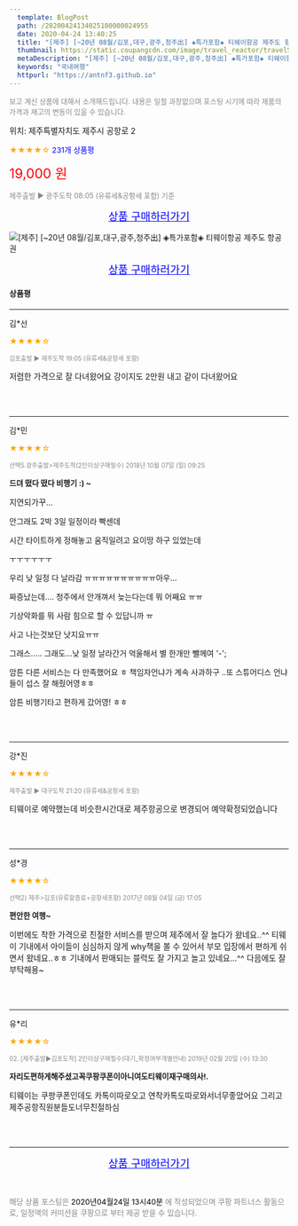 ```yaml
---
  template: BlogPost
  path: /20200424134025100000024955
  date: 2020-04-24 13:40:25
  title: "[제주] [~20년 08월/김포,대구,광주,청주出] ◈특가포함◈ 티웨이항공 제주도 항공권"
  thumbnail: https://static.coupangcdn.com/image/travel_reactor/travelSeller/common/A00028519/7bb9e1b1-773c-4c17-a9c4-c4919e578049.jpg
  metaDescription: "[제주] [~20년 08월/김포,대구,광주,청주出] ◈특가포함◈ 티웨이항공 제주도 항공권,국내여행"
  keywords: "국내여행"
  httpurl: "https://antnf3.github.io"
---
```

  
<span style="color: #888;font-size:0.8rem">보고 계신 상품에 대해서 소개해드립니다.
내용은 일절 과장없으며 포스팅 시기에 따라 제품의 가격과 재고의 변동이 있을 수 있습니다.</span>
  
<span style="font-size: 0.9rem;">위치: 제주특별자치도 제주시 공항로 2 </span>
  
<span style="color: orange;">★★★★☆</span> <span style="color: blue;font-size: 0.85rem;">231개 상품평</span>
  
<span style="color: red;font-size: 1.5rem;">19,000 원</span>
  
<span style="color: #888;font-size:0.8rem">제주출발 ▶ 광주도착 08:05 (유류세&공항세 포함) 기준</span>



<p align="center"><a href="http://me2.do/GvF5GS2C" style="font-size: 1.2rem; color: blue;">상품 구매하러가기</a></p>

![[제주] [~20년 08월/김포,대구,광주,청주出] ◈특가포함◈ 티웨이항공 제주도 항공권](https://image15.coupangcdn.com/image/travelSeller/common/A00028519/c7169602-8788-4842-9ee2-ea029384ddaa.png)

<p align="center"><a href="http://me2.do/GvF5GS2C" style="font-size: 1.2rem; color: blue;">상품 구매하러가기</a></p>

#### 상품평
  
---
  
김*선
    
<span style="color: orange;">★★★★☆</span>
    
<span style="color: #888;font-size:0.7rem">김포출발 ▶ 제주도착 19:05 (유류세&공항세 포함)</span>
    

    
<span style="font-size: 0.9rem;">저렴한 가격으로 잘 다녀왔어요
강이지도 2만원 내고 같이 다녀왔어요</span>
    
<br>
<br>

---
  
김*민
    
<span style="color: orange;">★★★★☆</span>
    
<span style="color: #888;font-size:0.7rem">선택5.광주출발>제주도착(2인이상구매필수) 2018년 10월 07일 (일) 09:25</span>
    
<span style="font-size:0.85rem">**드뎌 떴다 떴다 비행기 :) ~**</span>
    
<span style="font-size: 0.9rem;">지연되가꾸...


안그래도 2박 3일 일정이라 빡센데

시간 타이트하게 정해놓고 움직일려고 요이땅 하구 있었는데


ㅜㅜㅜㅜㅜㅜ

우리 낮 일정 다 날라감 ㅠㅠㅠㅠㅠㅠㅠㅠㅠㅠ아우...


짜증났는데.... 청주에서 안개껴서 늦는다는데 뭐 어째요 ㅠㅠ

기상악화를 뭐 사람 힘으로 할 수 있답니까 ㅠ


사고 나는것보단 낫지요ㅠㅠ 


그래스..... 그래도...낮 일정 날라간거 억울해서 별 한개만 뺄께여 '-'; 


암튼 다른 서비스는 다 만족했어요 ㅎ 
책임자언냐가 계속 사과하구 ..또 스튜어디스 언냐들이 섭스 잘 해줬어영ㅎㅎ 

암튼 비행기타고 편하게 갔어영! ㅎㅎ</span>
    
<br>
<br>

---
  
강*진
    
<span style="color: orange;">★★★★☆</span>
    
<span style="color: #888;font-size:0.7rem">제주출발 ▶ 대구도착 21:20 (유류세&공항세 포함)</span>
    

    
<span style="font-size: 0.9rem;">티웨이로 예약했는데
비슷한시간대로 제주항공으로 변경되어
예약확정되었습니다</span>
    
<br>
<br>

---
  
성*경
    
<span style="color: orange;">★★★★☆</span>
    
<span style="color: #888;font-size:0.7rem">선택2) 제주>김포(유류할증료+공항세포함) 2017년 08월 04일 (금)  17:05</span>
    
<span style="font-size:0.85rem">**편안한 여행~**</span>
    
<span style="font-size: 0.9rem;">이번에도 착한 가격으로 친절한 서비스를 받으며 제주에서 잘 놀다가 왔네요..^^
티웨이 기내에서 아이들이 심심하지 않게 why책을 볼 수 있어서 부모 입장에서 편하게 쉬면서 왔네요..ㅎㅎ
기내에서 판매되는 블럭도 잘 가지고 놀고 있네요...^^
다음에도 잘 부탁해용~</span>
    
<br>
<br>

---
  
유*리
    
<span style="color: orange;">★★★★☆</span>
    
<span style="color: #888;font-size:0.7rem">02. [제주출발▶김포도착] 2인이상구매필수(대기_확정여부개별안내) 2019년 02월 20일 (수) 13:30</span>
    
<span style="font-size:0.85rem">**자리도편하게해주셨고꼭쿠팡쿠폰이아니여도티웨이재구매의사!.**</span>
    
<span style="font-size: 0.9rem;">티웨이는 쿠팡쿠폰인데도
카톡이따로오고
연착카톡도따로와서너무좋았어요
그리고제주공항직원분들도너무친절하심</span>
    
<br>
<br>


  
---
  
<p align="center"><a href="http://me2.do/GvF5GS2C" style="font-size: 1.2rem; color: blue;">상품 구매하러가기</a></p>
  
<br>
  
<span style="font-size: 0.85rem; color: #888;">해당 상품 포스팅은 <span style="color: #000;"> 2020년04월24일 13시40분 </span> 에 작성되었으며 쿠팡 파트너스 활동으로, 일정액의 커미션을 쿠팡으로 부터 제공 받을 수 있습니다.</span>